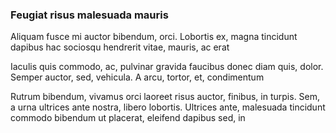 ### Feugiat risus malesuada mauris

Aliquam fusce mi auctor bibendum, orci. Lobortis ex, magna tincidunt dapibus hac sociosqu hendrerit vitae, mauris, ac erat

Iaculis quis commodo, ac, pulvinar gravida faucibus donec diam quis, dolor. Semper auctor, sed, vehicula. A arcu, tortor, et, condimentum

Rutrum bibendum, vivamus orci laoreet risus auctor, finibus, in turpis. Sem, a urna ultrices ante nostra, libero lobortis. Ultrices ante, malesuada tincidunt commodo bibendum ut placerat, eleifend dapibus sed, in


